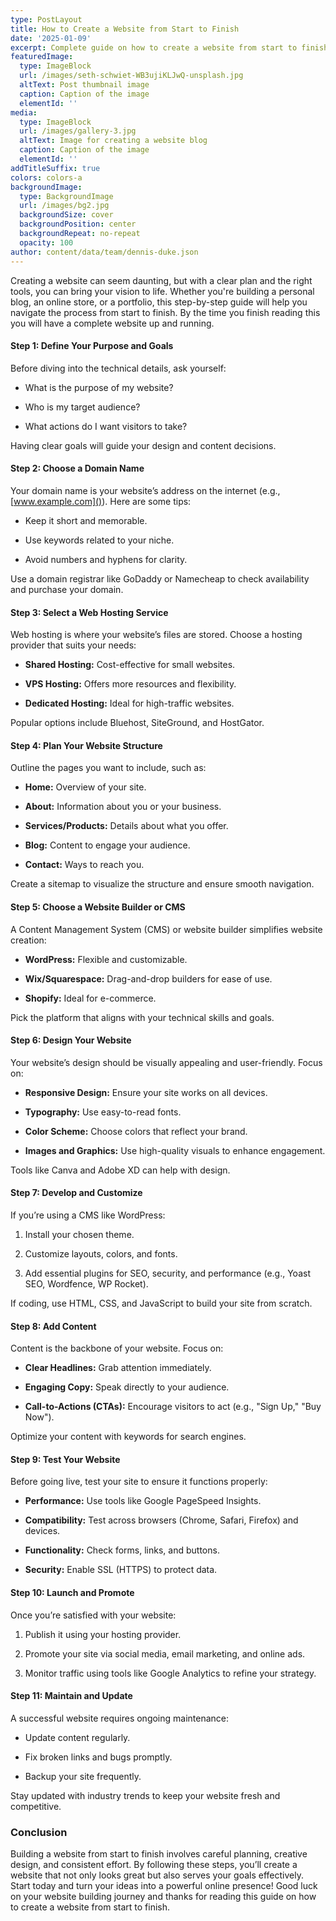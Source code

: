 ```yaml
---
type: PostLayout
title: How to Create a Website from Start to Finish
date: '2025-01-09'
excerpt: Complete guide on how to create a website from start to finish.
featuredImage:
  type: ImageBlock
  url: /images/seth-schwiet-WB3ujiKLJwQ-unsplash.jpg
  altText: Post thumbnail image
  caption: Caption of the image
  elementId: ''
media:
  type: ImageBlock
  url: /images/gallery-3.jpg
  altText: Image for creating a website blog
  caption: Caption of the image
  elementId: ''
addTitleSuffix: true
colors: colors-a
backgroundImage:
  type: BackgroundImage
  url: /images/bg2.jpg
  backgroundSize: cover
  backgroundPosition: center
  backgroundRepeat: no-repeat
  opacity: 100
author: content/data/team/dennis-duke.json
---
```

Creating a website can seem daunting, but with a clear plan and the right tools, you can bring your vision to life. Whether you're building a personal blog, an online store, or a portfolio, this step-by-step guide will help you navigate the process from start to finish. By the time you finish reading this you will have a complete website up and running.

#### Step 1: Define Your Purpose and Goals

Before diving into the technical details, ask yourself:

*   What is the purpose of my website?

*   Who is my target audience?

*   What actions do I want visitors to take?

Having clear goals will guide your design and content decisions.

#### Step 2: Choose a Domain Name

Your domain name is your website’s address on the internet (e.g., [www.example.com]()). Here are some tips:

*   Keep it short and memorable.

*   Use keywords related to your niche.

*   Avoid numbers and hyphens for clarity.

Use a domain registrar like GoDaddy or Namecheap to check availability and purchase your domain.

#### Step 3: Select a Web Hosting Service

Web hosting is where your website’s files are stored. Choose a hosting provider that suits your needs:

*   **Shared Hosting:** Cost-effective for small websites.

*   **VPS Hosting:** Offers more resources and flexibility.

*   **Dedicated Hosting:** Ideal for high-traffic websites.

Popular options include Bluehost, SiteGround, and HostGator.

#### Step 4: Plan Your Website Structure

Outline the pages you want to include, such as:

*   **Home:** Overview of your site.

*   **About:** Information about you or your business.

*   **Services/Products:** Details about what you offer.

*   **Blog:** Content to engage your audience.

*   **Contact:** Ways to reach you.

Create a sitemap to visualize the structure and ensure smooth navigation.

#### Step 5: Choose a Website Builder or CMS

A Content Management System (CMS) or website builder simplifies website creation:

*   **WordPress:** Flexible and customizable.

*   **Wix/Squarespace:** Drag-and-drop builders for ease of use.

*   **Shopify:** Ideal for e-commerce.

Pick the platform that aligns with your technical skills and goals.

#### Step 6: Design Your Website

Your website’s design should be visually appealing and user-friendly. Focus on:

*   **Responsive Design:** Ensure your site works on all devices.

*   **Typography:** Use easy-to-read fonts.

*   **Color Scheme:** Choose colors that reflect your brand.

*   **Images and Graphics:** Use high-quality visuals to enhance engagement.

Tools like Canva and Adobe XD can help with design.

#### Step 7: Develop and Customize

If you’re using a CMS like WordPress:

1.  Install your chosen theme.

2.  Customize layouts, colors, and fonts.

3.  Add essential plugins for SEO, security, and performance (e.g., Yoast SEO, Wordfence, WP Rocket).

If coding, use HTML, CSS, and JavaScript to build your site from scratch.

#### Step 8: Add Content

Content is the backbone of your website. Focus on:

*   **Clear Headlines:** Grab attention immediately.

*   **Engaging Copy:** Speak directly to your audience.

*   **Call-to-Actions (CTAs):** Encourage visitors to act (e.g., "Sign Up," "Buy Now").

Optimize your content with keywords for search engines.

#### Step 9: Test Your Website

Before going live, test your site to ensure it functions properly:

*   **Performance:** Use tools like Google PageSpeed Insights.

*   **Compatibility:** Test across browsers (Chrome, Safari, Firefox) and devices.

*   **Functionality:** Check forms, links, and buttons.

*   **Security:** Enable SSL (HTTPS) to protect data.

#### Step 10: Launch and Promote

Once you’re satisfied with your website:

1.  Publish it using your hosting provider.

2.  Promote your site via social media, email marketing, and online ads.

3.  Monitor traffic using tools like Google Analytics to refine your strategy.

#### Step 11: Maintain and Update

A successful website requires ongoing maintenance:

*   Update content regularly.

*   Fix broken links and bugs promptly.

*   Backup your site frequently.

Stay updated with industry trends to keep your website fresh and competitive.

### Conclusion

Building a website from start to finish involves careful planning, creative design, and consistent effort. By following these steps, you’ll create a website that not only looks great but also serves your goals effectively. Start today and turn your ideas into a powerful online presence! Good luck on your website building journey and thanks for reading this guide on how to create a website from start to finish.
